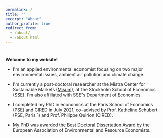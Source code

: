 ```yaml
---
permalink: /
title: ""
excerpt: "About"
author_profile: true
redirect_from: 
  - /about/
  - /about.html
---
```

# <div class="ex1" align="justify">

__Welcome to my website!__


* I'm an applied environmental economist focusing on two major environmental issues, ambient air pollution and climate change.</div>

* I'm currently a post-doctoral researcher at the Mistra Center for Sustainable Markets (<a href="https://www.hhs.se/en/research/institutes/misum-startpage/">Misum</a>), at the Stockholm School of Economics (<a href="https://www.hhs.se/en/research/departments/de/">SSE</a>). I'm also affiliated with SSE's Department of Economics.

* I completed my PhD in economics at the Paris School of Economics (PSE) and CIRED in July 2021, co-advised by Prof. Katheline Schubert (PSE, Paris 1) and Prof. Philippe Quirion (CIRED). 
  
* My PhD was awarded the <a href="https://www.eaere.org/best-european-doctoral-dissertation-award/">Best Doctoral Dissertation Award </a> by the European Association of Environmental and Resource Economists.

